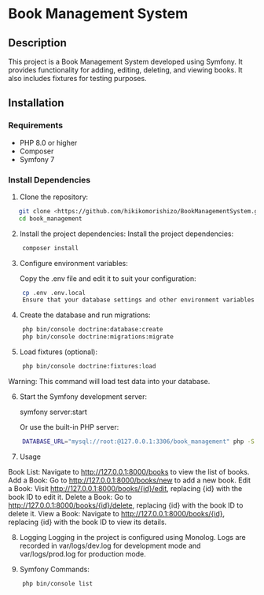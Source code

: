 # Book Management System

## Description

This project is a Book Management System developed using Symfony. It provides functionality for adding, editing, deleting, and viewing books. It also includes fixtures for testing purposes.

## Installation

### Requirements

- PHP 8.0 or higher
- Composer
- Symfony 7

### Install Dependencies

1. Clone the repository:

```bash
   git clone <https://github.com/hikikomorishizo/BookManagementSystem.git>
   cd book_management
```

2. Install the project dependencies:
    Install the project dependencies:
```bash
    composer install 
```

3. Configure environment variables:

    Copy the .env file and edit it to suit your configuration:
```bash
    cp .env .env.local
    Ensure that your database settings and other environment variables are correctly specified.
```

4. Create the database and run migrations:

```bash
    php bin/console doctrine:database:create
    php bin/console doctrine:migrations:migrate
```

5. Load fixtures (optional):

```bash
    php bin/console doctrine:fixtures:load
```
Warning: This command will load test data into your database.

6. Start the Symfony development server:

    symfony server:start

    Or use the built-in PHP server:
    
```bash
    DATABASE_URL="mysql://root:@127.0.0.1:3306/book_management" php -S 127.0.0.1:8000 -t public
```

7. Usage

Book List: Navigate to http://127.0.0.1:8000/books to view the list of books.
Add a Book: Go to http://127.0.0.1:8000/books/new to add a new book.
Edit a Book: Visit http://127.0.0.1:8000/books/{id}/edit, replacing {id} with the book ID to edit it.
Delete a Book: Go to http://127.0.0.1:8000/books/{id}/delete, replacing {id} with the book ID to delete it.
View a Book: Navigate to http://127.0.0.1:8000/books/{id}, replacing {id} with the book ID to view its details.

8. Logging
Logging in the project is configured using Monolog. Logs are recorded in var/logs/dev.log for development mode and var/logs/prod.log for production mode.

9. Symfony Commands:

```bash
    php bin/console list
```